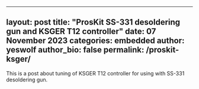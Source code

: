 
---
layout: post
title:  "ProsKit SS-331 desoldering gun and KSGER T12 controller"
date:   07 November 2023
categories: embedded
author: yeswolf
author_bio: false
permalink: /proskit-ksger/
---

This is a post about tuning of KSGER T12 controller for using with SS-331 desoldering gun. 
